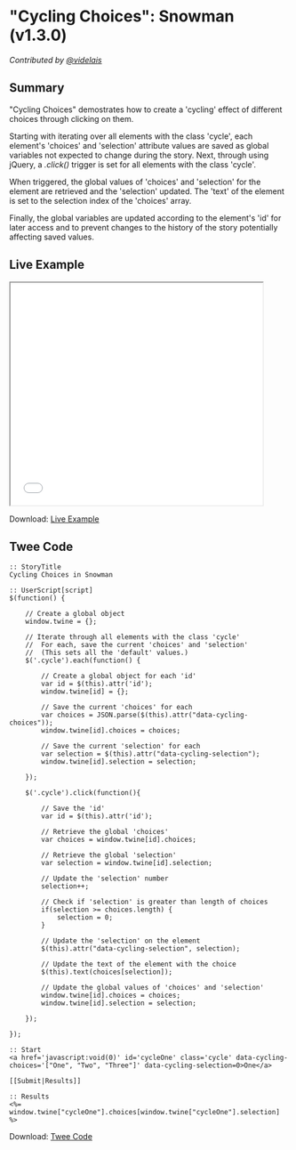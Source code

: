 # "Cycling Choices": Snowman (v1.3.0)

*Contributed by <a href="https://github.com/videlais">@videlais</a>*

## Summary

"Cycling Choices" demostrates how to create a 'cycling' effect of different choices through clicking on them.

Starting with iterating over all elements with the class 'cycle', each element's 'choices' and 'selection' attribute values are saved as global variables not expected to change during the story. Next, through using jQuery, a *.click()* trigger is set for all elements with the class 'cycle'.

When triggered, the global values of 'choices' and 'selection' for the element are retrieved and the 'selection' updated. The 'text' of the element is set to the selection index of the 'choices' array.

Finally, the global variables are updated according to the element's 'id' for later access and to prevent changes to the history of the story potentially affecting saved values.

## Live Example

<section>
<iframe src="snowman_cycling_example.html" height=400 width=90%></iframe>


Download: <a href="snowman_cycling_example.html" target="_blank">Live Example</a>
</section>

## Twee Code

```
:: StoryTitle
Cycling Choices in Snowman

:: UserScript[script]
$(function() {
	
	// Create a global object
	window.twine = {};
	
	// Iterate through all elements with the class 'cycle'
	//  For each, save the current 'choices' and 'selection'
	//  (This sets all the 'default' values.)
	$('.cycle').each(function() {
		
		// Create a global object for each 'id'
		var id = $(this).attr('id');
		window.twine[id] = {};
		
		// Save the current 'choices' for each
		var choices = JSON.parse($(this).attr("data-cycling-choices"));
		window.twine[id].choices = choices; 
		
		// Save the current 'selection' for each
		var selection = $(this).attr("data-cycling-selection");
		window.twine[id].selection = selection;
  		
	});
	
	$('.cycle').click(function(){
		
		// Save the 'id'
		var id = $(this).attr('id');
		
		// Retrieve the global 'choices'
		var choices = window.twine[id].choices;
		
		// Retrieve the global 'selection'
		var selection = window.twine[id].selection;
		
		// Update the 'selection' number
		selection++;
		
		// Check if 'selection' is greater than length of choices
		if(selection >= choices.length) {
			selection = 0;
		}
		
		// Update the 'selection' on the element
		$(this).attr("data-cycling-selection", selection);
		
		// Update the text of the element with the choice
		$(this).text(choices[selection]);
	
		// Update the global values of 'choices' and 'selection'
		window.twine[id].choices = choices; 
		window.twine[id].selection = selection;
	
	});
	
});

:: Start
<a href='javascript:void(0)' id='cycleOne' class='cycle' data-cycling-choices='["One", "Two", "Three"]' data-cycling-selection=0>One</a>

[[Submit|Results]]

:: Results
<%= window.twine["cycleOne"].choices[window.twine["cycleOne"].selection] %>

```

Download: <a href="snowman_cycling_twee.txt" target="_blank">Twee Code</a>

